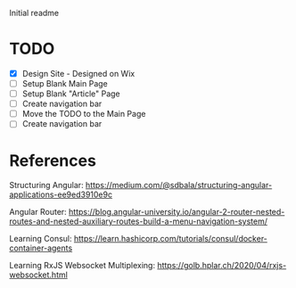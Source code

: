 Initial readme

# TODO

- [X] Design Site - Designed on Wix
- [ ] Setup Blank Main Page
- [ ] Setup Blank "Article" Page
- [ ] Create navigation bar
- [ ] Move the TODO to the Main Page
- [ ] Create navigation bar

# References

Structuring Angular: 
https://medium.com/@sdbala/structuring-angular-applications-ee9ed3910e9c

Angular Router:
https://blog.angular-university.io/angular-2-router-nested-routes-and-nested-auxiliary-routes-build-a-menu-navigation-system/

Learning Consul: 
https://learn.hashicorp.com/tutorials/consul/docker-container-agents

Learning RxJS Websocket Multiplexing:
https://golb.hplar.ch/2020/04/rxjs-websocket.html